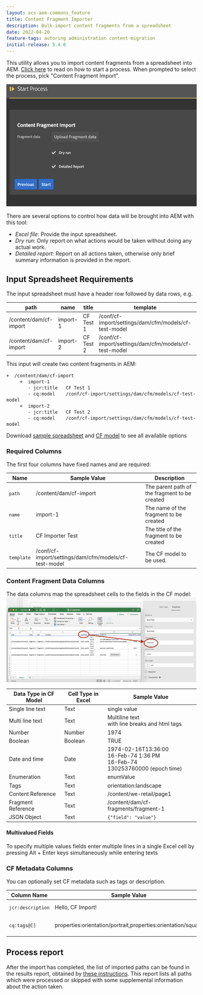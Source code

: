 ```yaml
---
layout: acs-aem-commons_feature
title: Content Fragment Importer
description: Bulk-import content fragments from a spreadsheet
date: 2022-04-20
feature-tags: autoring administration content-migration
initial-release: 5.4.0
---
```


This utility allows you to import content fragments from a spreadsheet into AEM.  [Click here](/acs-aem-commons/features/mcp/subpages/process-manager.html) to read on how to start a process.  When prompted to  select the process, pick "Content Fragment Import".

![image](images/cf-importer.png)

There are several options to control how data will be brought into AEM with this tool:

* *Excel file*: Provide the input spreadsheet.
* *Dry run*: Only report on what actions would be taken without doing any actual work.
* *Detailed report*: Report on all actions taken, otherwise only brief summary information is provided in the report.

## Input Spreadsheet Requirements

The input spreadsheet must have a header row followed by data rows, e.g.

| path                   | name     | title     | template                                              | field1 | field2 | 
|------------------------|----------|-----------|-------------------------------------------------------|--------|--------|
| /content/dam/cf-import | import-1 | CF Test 1 | /conf/cf-import/settings/dam/cfm/models/cf-test-model | value1 | 2022   |
| /content/dam/cf-import | import-2 | CF Test 2 | /conf/cf-import/settings/dam/cfm/models/cf-test-model | value2 | 0.5    |

This input will create two content fragments in AEM: 
```  
+  /content/dam/cf-import
     +  import-1
        - jcr:title   CF Test 1  
        - cq:model    /conf/cf-import/settings/dam/cfm/models/cf-test-model   
     +  import-2  
        - jcr:title   CF Test 2         
        - cq:model    /conf/cf-import/settings/dam/cfm/models/cf-test-model   
```

Download [sample spreadsheet](./images/cf-importer.xlsx "sample spreadsheet") and 
[CF model](./images/cf-importer-test-model-1.0.zip "CF model") to see all available options

### Required Columns
The first four columns have fixed names and are required:

| Name       | Sample Value                                          | Description                                   |
|------------|-------------------------------------------------------|-----------------------------------------------|
| `path`     | /content/dam/cf-import                                | The parent path of the fragment to be created |
| `name`     | import-1                                              | The name of the fragment to be created        |
| `title`    | CF Importer Test                                      | The title of the fragment to be created       |
| `template` | /conf/cf-import/settings/dam/cfm/models/cf-test-model | The CF model to be used.                      |

### Content Fragment Data Columns

The data columns map the spreadsheet cells to the fields in the CF model:
![image](images/spreadsheet-mappings.png)

| Data Type in CF Model | Cell Type in Excel | Sample Value                                                                              |
|-----------------------|--------------------|-------------------------------------------------------------------------------------------|
| Single line text      | Text               | single value                                                                              |
| Multi line text       | Text               | Multiline text <br /> with line breaks and html tags                                      |
| Number                | Number             | 1974                                                                                      |
| Boolean               | Boolean            | TRUE                                                                                      |
| Date and time         | Date               | 1974-02-16T13:36:00 <br />16-Feb-74 1:36 PM<br />16-Feb-74<br />130253760000 (epoch time) |
| Enumeration           | Text               | enumValue                                                                                 |
| Tags                  | Text               | orientation:landscape                                                                     |
| Content Reference     | Text               | /content/we-retail/page1                                                                  |
| Fragment Reference    | Text               | /content/dam/cf-fragments/fragment-1                                                      |
| JSON Object           | Text               | `{"field": "value"}`                                                                      |

#### Multivalued Fields

To specify multiple values fields enter multiple lines in a single Excel cell by pressing Alt + Enter keys simultaneously while entering texts

### CF Metadata Columns

You can optionally set CF metadata such as tags or description.

| Column Name       | Sample Value                                                  | Description                  |
|-------------------|---------------------------------------------------------------|------------------------------|
| `jcr:description` | Hello, CF Import!                                             | CF Description               |
| `cq:tags@[]`      | properties:orientation/portrait,properties:orientation/square | comma-separated list of tags |



## Process report

After the import has completed, the list of imported paths can be found in the results report, obtained by [these instructions](/acs-aem-commons/features/mcp/subpages/process-manager.html#viewing-a-report).  This report lists all paths which were processed or skipped with some supplemental information about the action taken.
